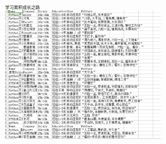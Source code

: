 学习累积成长之路
![Alt text](https://github.com/ThierryGt/rearning_document/raw/master/picture_folder/1.png)
